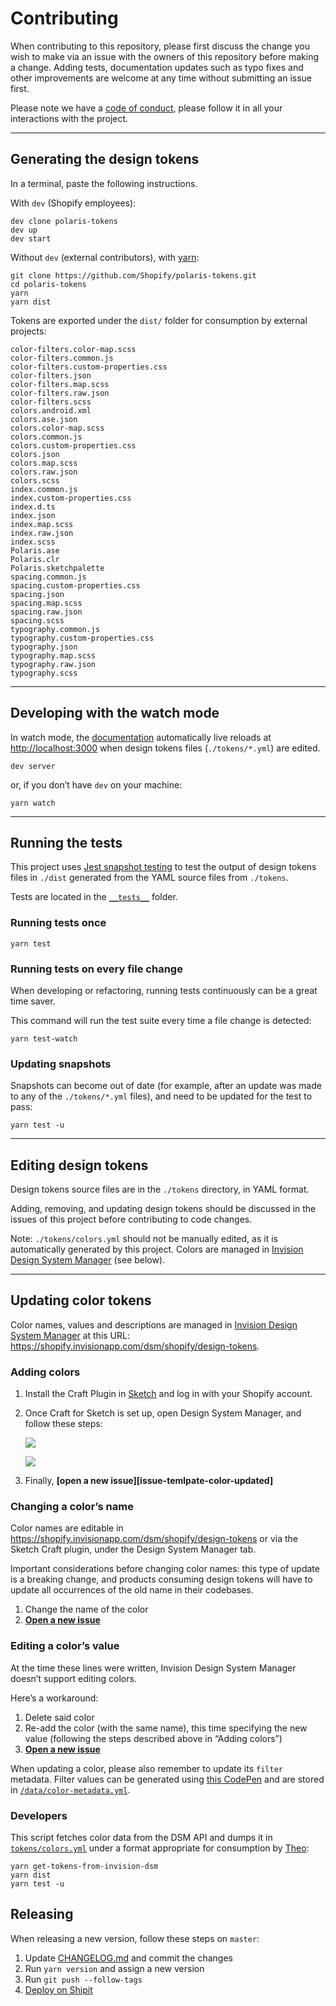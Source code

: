 # Contributing

When contributing to this repository, please first discuss the change you wish to make via an issue with the owners of this repository before making a change. Adding tests, documentation updates such as typo fixes and other improvements are welcome at any time without submitting an issue first.

Please note we have a [code of conduct](https://github.com/Shopify/polaris-tokens/blob/master/.github/CODE_OF_CONDUCT.md), please follow it in all your interactions with the project.

---

## Generating the design tokens

In a terminal, paste the following instructions.

With `dev` (Shopify employees):

```
dev clone polaris-tokens
dev up
dev start
```

Without `dev` (external contributors), with [yarn](https://yarnpkg.com/en/):

```
git clone https://github.com/Shopify/polaris-tokens.git
cd polaris-tokens
yarn
yarn dist
```

Tokens are exported under the `dist/` folder for consumption by external projects:

```
color-filters.color-map.scss
color-filters.common.js
color-filters.custom-properties.css
color-filters.json
color-filters.map.scss
color-filters.raw.json
color-filters.scss
colors.android.xml
colors.ase.json
colors.color-map.scss
colors.common.js
colors.custom-properties.css
colors.json
colors.map.scss
colors.raw.json
colors.scss
index.common.js
index.custom-properties.css
index.d.ts
index.json
index.map.scss
index.raw.json
index.scss
Polaris.ase
Polaris.clr
Polaris.sketchpalette
spacing.common.js
spacing.custom-properties.css
spacing.json
spacing.map.scss
spacing.raw.json
spacing.scss
typography.common.js
typography.custom-properties.css
typography.json
typography.map.scss
typography.raw.json
typography.scss
```

---

## Developing with the watch mode

In watch mode, the [documentation](https://shopify.github.io/polaris-tokens/) automatically live reloads at <http://localhost:3000>
when design tokens files (`./tokens/*.yml`) are edited.

```
dev server
```

or, if you don’t have `dev` on your machine:

```
yarn watch
```

---

## Running the tests

This project uses [Jest snapshot testing](https://facebook.github.io/jest/docs/en/snapshot-testing.html) to test the output of design tokens files in `./dist` generated from the YAML source files from `./tokens`.

Tests are located in the [`__tests__`](https://github.com/Shopify/polaris-tokens/tree/master/__tests__) folder.

### Running tests once

```
yarn test
```

### Running tests on every file change

When developing or refactoring, running tests continuously can be a great time saver.

This command will run the test suite every time a file change is detected:

```
yarn test-watch
```

### Updating snapshots

Snapshots can become out of date (for example, after an update was made to any of the `./tokens/*.yml` files), and need to be updated for the test to pass:

```
yarn test -u
```

---

## Editing design tokens

Design tokens source files are in the `./tokens` directory, in YAML format.

Adding, removing, and updating design tokens should be discussed in the issues of this project before contributing to code changes.

Note: `./tokens/colors.yml` should not be manually edited, as it is automatically generated by this project.
Colors are managed in [Invision Design System Manager](https://www.invisionapp.com/blog/announcing-invision-design-system-manager/) (see below).

---

## Updating color tokens

Color names, values and descriptions are managed in [Invision Design System Manager](https://www.invisionapp.com/blog/announcing-invision-design-system-manager/) at this URL:
<https://shopify.invisionapp.com/dsm/shopify/design-tokens>.

### Adding colors

1.  Install the Craft Plugin in [Sketch](https://www.sketchapp.com/) and log in with your Shopify account.
2.  Once Craft for Sketch is set up, open Design System Manager, and follow these steps:

    ![ ](https://user-images.githubusercontent.com/85783/38760431-0e55954e-3f30-11e8-935c-7ba35b0edc44.png)

    ![ ](https://user-images.githubusercontent.com/85783/38760487-60970130-3f30-11e8-8a45-e02b7c8c4b46.png)

3.  Finally, **[open a new issue][issue-temlpate-color-updated]**

### Changing a color’s name

Color names are editable in <https://shopify.invisionapp.com/dsm/shopify/design-tokens> or via the Sketch Craft plugin, under the Design System Manager tab.

Important considerations before changing color names: this type of update is a breaking change,
and products consuming design tokens will have to update all occurrences of the old name in their codebases.

1.  Change the name of the color
2.  **[Open a new issue][issue-template-color-updated]**

### Editing a color’s value

At the time these lines were written, Invision Design System Manager doesn’t support editing colors.

Here’s a workaround:

1.  Delete said color
2.  Re-add the color (with the same name), this time specifying the new value
    (following the steps described above in “Adding colors”)
3.  **[Open a new issue][issue-template-color-updated]**

When updating a color, please also remember to update its `filter` metadata. Filter values can be generated using [this CodePen](https://codepen.io/kaelig/full/jeObGP/) and are stored in [`/data/color-metadata.yml`](https://github.com/Shopify/polaris-tokens/blob/master/data/color-metadata.yml).

### Developers

This script fetches color data from the DSM API and dumps it in [`tokens/colors.yml`](https://github.com/Shopify/polaris-tokens/blob/master/tokens/colors.yml) under a format appropriate for consumption by [Theo](https://github.com/salesforce-ux/theo):

```
yarn get-tokens-from-invision-dsm
yarn dist
yarn test -u
```

[issue-template-color-updated]: https://github.com/Shopify/polaris-tokens/issues/new?template=update-colors.md&title=Update%20colors%20🎨

## Releasing

When releasing a new version, follow these steps on `master`:

1.  Update [CHANGELOG.md](https://github.com/Shopify/polaris-tokens/blob/master/CHANGELOG.md) and commit the changes
2.  Run `yarn version` and assign a new version
3.  Run `git push --follow-tags`
4.  [Deploy on Shipit](https://shipit.shopify.io/shopify/polaris-tokens/production)
